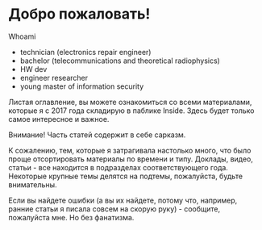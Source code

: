 # Добро пожаловать!

Whoami

* technician \(electronics repair engineer\)
* bachelor \(telecommunications and theoretical radiophysics\)
* HW dev
* engineer researcher
* young master of information security

Листая оглавление, вы можете ознакомиться со всеми материалами, которые я с 2017 года складирую в паблике Inside. Здесь будет только самое интересное и важное.

Внимание! Часть статей содержит в себе сарказм.

К сожалению, тем, которые я затрагивала настолько много, что было проще отсортировать материалы по времени и типу. Доклады, видео, статьи - все находится в подразделах соответствующего года. Некоторые крупные темы делятся на подтемы, пожалуйста, будьте внимательны.

Если вы найдете ошибки \(а вы их найдете, потому что, например, ранние статьи я писала совсем на скорую руку\) - сообщите, пожалуйста мне. Но без фанатизма.

